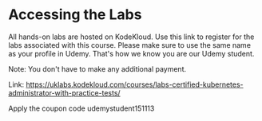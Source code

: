 
# Accessing the Labs
All hands-on labs are hosted on KodeKloud. Use this link to register for the labs associated with this course.  Please make sure to use the same name as your profile in Udemy. That's how we know you are our Udemy student.



Note: You don't have to make any additional payment.



Link: <https://uklabs.kodekloud.com/courses/labs-certified-kubernetes-administrator-with-practice-tests/>

Apply the coupon code udemystudent151113